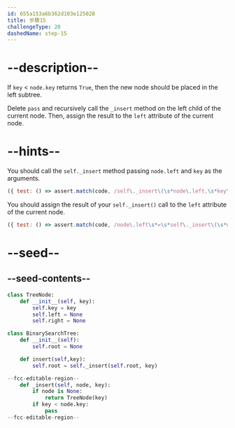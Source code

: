 ```yaml
---
id: 655a153a6b362d103e125028
title: 步驟15
challengeType: 20
dashedName: step-15
---
```


# --description--

If `key` < `node.key` returns `True`, then the new node should be placed in the left subtree.

Delete `pass` and recursively call the `_insert` method on the left child of the current node. Then, assign the result to the `left` attribute of the current node.

# --hints--

You should call the `self._insert` method passing `node.left` and `key` as the arguments.

```js
({ test: () => assert.match(code, /self\._insert\(\s*node\.left,\s*key\s*\)/) });
```

You should assign the result of your `self._insert()` call to the `left` attribute of the current node.

```js
({ test: () => assert.match(code, /node\.left\s*=\s*self\._insert\(\s*node\.left,\s*key\s*\)/) });
```

# --seed--

## --seed-contents--

```py
class TreeNode:
    def __init__(self, key):
        self.key = key
        self.left = None
        self.right = None

class BinarySearchTree:
    def __init__(self):
        self.root = None

    def insert(self,key):
        self.root = self._insert(self.root, key)

--fcc-editable-region--
    def _insert(self, node, key):
        if node is None:
            return TreeNode(key)
        if key < node.key:
            pass
--fcc-editable-region--
```
